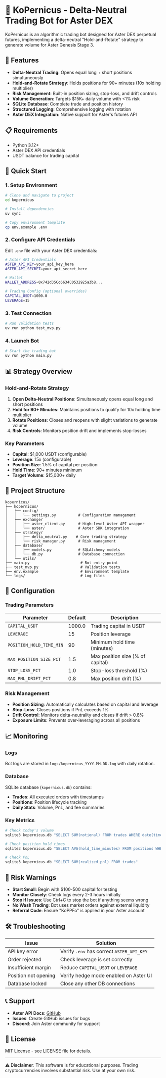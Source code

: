 # 🚀 KoPernicus - Delta-Neutral Trading Bot for Aster DEX

KoPernicus is an algorithmic trading bot designed for Aster DEX perpetual futures, implementing a delta-neutral "Hold-and-Rotate" strategy to generate volume for Aster Genesis Stage 3.

## 🎯 Features

- **Delta-Neutral Trading**: Opens equal long + short positions simultaneously
- **Hold-and-Rotate Strategy**: Holds positions for 90+ minutes (10x holding multiplier)
- **Risk Management**: Built-in position sizing, stop-loss, and drift controls
- **Volume Generation**: Targets $15K+ daily volume with <1% risk
- **SQLite Database**: Complete trade and position history
- **Structured Logging**: Comprehensive logging with rotation
- **Aster DEX Integration**: Native support for Aster's futures API

## 📋 Requirements

- Python 3.12+
- Aster DEX API credentials
- USDT balance for trading capital

## 🚀 Quick Start

### 1. Setup Environment

```bash
# Clone and navigate to project
cd kopernicus

# Install dependencies
uv sync

# Copy environment template
cp env.example .env
```

### 2. Configure API Credentials

Edit `.env` file with your Aster DEX credentials:

```bash
# Aster API Credentials
ASTER_API_KEY=your_api_key_here
ASTER_API_SECRET=your_api_secret_here

# Wallet
WALLET_ADDRESS=0x742d35Cc6634C0532925a3b8...

# Trading Config (optional overrides)
CAPITAL_USDT=1000.0
LEVERAGE=15
```

### 3. Test Connection

```bash
# Run validation tests
uv run python test_mvp.py
```

### 4. Launch Bot

```bash
# Start the trading bot
uv run python main.py
```

## 📊 Strategy Overview

### Hold-and-Rotate Strategy

1. **Open Delta-Neutral Positions**: Simultaneously opens equal long and short positions
2. **Hold for 90+ Minutes**: Maintains positions to qualify for 10x holding time multiplier
3. **Rotate Positions**: Closes and reopens with slight variations to generate volume
4. **Risk Controls**: Monitors position drift and implements stop-losses

### Key Parameters

- **Capital**: $1,000 USDT (configurable)
- **Leverage**: 15x (configurable)
- **Position Size**: 1.5% of capital per position
- **Hold Time**: 90+ minutes minimum
- **Target Volume**: $15,000+ daily

## 📁 Project Structure

```
kopernicus/
├── kopernicus/
│   ├── config/
│   │   └── settings.py          # Configuration management
│   ├── exchange/
│   │   ├── aster_client.py      # High-level Aster API wrapper
│   │   └── aster/               # Aster SDK integration
│   ├── strategy/
│   │   ├── delta_neutral.py    # Core trading strategy
│   │   └── risk_manager.py      # Risk management
│   ├── database/
│   │   ├── models.py            # SQLAlchemy models
│   │   └── db.py                # Database connection
│   └── utils/
├── main.py                       # Bot entry point
├── test_mvp.py                   # Validation tests
├── env.example                   # Environment template
└── logs/                         # Log files
```

## 🔧 Configuration

### Trading Parameters

| Parameter                | Default | Description                      |
| ------------------------ | ------- | -------------------------------- |
| `CAPITAL_USDT`           | 1000.0  | Trading capital in USDT          |
| `LEVERAGE`               | 15      | Position leverage                |
| `POSITION_HOLD_TIME_MIN` | 90      | Minimum hold time (minutes)      |
| `MAX_POSITION_SIZE_PCT`  | 1.5     | Max position size (% of capital) |
| `STOP_LOSS_PCT`          | 1.0     | Stop-loss threshold (%)          |
| `MAX_PNL_DRIFT_PCT`      | 0.8     | Max position drift (%)           |

### Risk Management

- **Position Sizing**: Automatically calculates based on capital and leverage
- **Stop-Loss**: Closes positions if PnL exceeds 1%
- **Drift Control**: Monitors delta-neutrality and closes if drift > 0.8%
- **Exposure Limits**: Prevents over-leveraging across all positions

## 📈 Monitoring

### Logs

Bot logs are stored in `logs/kopernicus_YYYY-MM-DD.log` with daily rotation.

### Database

SQLite database (`kopernicus.db`) contains:

- **Trades**: All executed orders with timestamps
- **Positions**: Position lifecycle tracking
- **Daily Stats**: Volume, PnL, and fee summaries

### Key Metrics

```bash
# Check today's volume
sqlite3 kopernicus.db "SELECT SUM(notional) FROM trades WHERE date(timestamp) = date('now')"

# Check position hold times
sqlite3 kopernicus.db "SELECT AVG(hold_time_minutes) FROM positions WHERE closed_at IS NOT NULL"

# Check PnL
sqlite3 kopernicus.db "SELECT SUM(realized_pnl) FROM trades"
```

## 🚨 Risk Warnings

- **Start Small**: Begin with $100-500 capital for testing
- **Monitor Closely**: Check logs every 2-3 hours initially
- **Stop if Issues**: Use Ctrl+C to stop the bot if anything seems wrong
- **No Wash Trading**: Bot uses market orders against external liquidity
- **Referral Code**: Ensure "KoPPFo" is applied in your Aster account

## 🛠️ Troubleshooting

| Issue                | Solution                                  |
| -------------------- | ----------------------------------------- |
| API key error        | Verify `.env` has correct `ASTER_API_KEY` |
| Order rejected       | Check leverage is set correctly           |
| Insufficient margin  | Reduce `CAPITAL_USDT` or `LEVERAGE`       |
| Position not opening | Verify hedge mode enabled on Aster UI     |
| Database locked      | Close any other DB connections            |

## 📞 Support

- **Aster API Docs**: [GitHub](https://github.com/asterdex/api-docs)
- **Issues**: Create GitHub issues for bugs
- **Discord**: Join Aster community for support

## 📄 License

MIT License - see LICENSE file for details.

---

**⚠️ Disclaimer**: This software is for educational purposes. Trading cryptocurrencies involves substantial risk. Use at your own risk.


